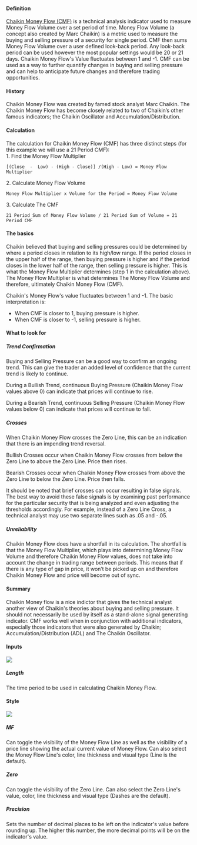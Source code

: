 #### Definition

[Chaikin Money Flow (CMF)](https://www.tradingview.com/scripts/chaikinmoneyflow/) is a technical analysis indicator used to measure Money Flow Volume over a set period of time. Money Flow Volume (a concept also created by Marc Chaikin) is a metric used to measure the buying and selling pressure of a security for single period. CMF then sums Money Flow Volume over a user defined look-back period. Any look-back period can be used however the most popular settings would be 20 or 21 days. Chaikin Money Flow's Value fluctuates between 1 and -1. CMF can be used as a way to further quantify changes in buying and selling pressure and can help to anticipate future changes and therefore trading opportunities.

#### History

Chaikin Money Flow was created by famed stock analyst Marc Chaikin. The Chaikin Money Flow has become closely related to two of Chaikin’s other famous indicators; the Chaikin Oscillator and Accumulation/Distribution.

#### Calculation

The calculation for Chaikin Money Flow (CMF) has three distinct steps (for this example we will use a 21 Period CMF):  
1\. Find the Money Flow Multiplier

```
[(Close  -  Low) - (High - Close)] /(High - Low) = Money Flow Multiplier
```

2\. Calculate Money Flow Volume

```
Money Flow Multiplier x Volume for the Period = Money Flow Volume
```

3\. Calculate The CMF

```
21 Period Sum of Money Flow Volume / 21 Period Sum of Volume = 21 Period CMF
```

#### The basics

Chaikin believed that buying and selling pressures could be determined by where a period closes in relation to its high/low range. If the period closes in the upper half of the range, then buying pressure is higher and if the period closes in the lower half of the range, then selling pressure is higher. This is what the Money Flow Multiplier determines (step 1 in the calculation above). The Money Flow Multiplier is what determines The Money Flow Volume and therefore, ultimately Chaikin Money Flow (CMF).

Chaikin's Money Flow's value fluctuates between 1 and -1. The basic interpretation is:

-   When CMF is closer to 1, buying pressure is higher.
-   When CMF is closer to -1, selling pressure is higher.

#### What to look for

##### Trend Confirmation

Buying and Selling Pressure can be a good way to confirm an ongoing trend. This can give the trader an added level of confidence that the current trend is likely to continue.

During a Bullish Trend, continuous Buying Pressure (Chaikin Money Flow values above 0) can indicate that prices will continue to rise.

During a Bearish Trend, continuous Selling Pressure (Chaikin Money Flow values below 0) can indicate that prices will continue to fall.

##### Crosses

When Chaikin Money Flow crosses the Zero Line, this can be an indication that there is an impending trend reversal.

Bullish Crosses occur when Chaikin Money Flow crosses from below the Zero Line to above the Zero Line. Price then rises.

Bearish Crosses occur when Chaikin Money Flow crosses from above the Zero Line to below the Zero Line. Price then falls.

It should be noted that brief crosses can occur resulting in false signals. The best way to avoid these false signals is by examining past performance for the particular security that is being analyzed and even adjusting the thresholds accordingly. For example, instead of a Zero Line Cross, a technical analyst may use two separate lines such as .05 and -.05.

##### Unreliability

Chaikin Money Flow does have a shortfall in its calculation. The shortfall is that the Money Flow Multiplier, which plays into determining Money Flow Volume and therefore Chaikin Money Flow values, does not take into account the change in trading range between periods. This means that if there is any type of gap in price, it won’t be picked up on and therefore Chaikin Money Flow and price will become out of sync.

#### Summary

Chaikin Money flow is a nice indictor that gives the technical analyst another view of Chaikin's theories about buying and selling pressure. It should not necessarily be used by itself as a stand-alone signal generating indicator. CMF works well when in conjunction with additional indicators, especially those indicators that were also generated by Chaikin; Accumulation/Distribution (ADL) and The Chaikin Oscillator.

#### Inputs

![](https://s3.amazonaws.com/cdn.freshdesk.com/data/helpdesk/attachments/production/43080403907/original/oASUOr5jEGGKjt9mBqolVEKjO_DNksmJgQ.png?1572025421)

##### Length

The time period to be used in calculating Chaikin Money Flow.

#### Style

![](https://s3.amazonaws.com/cdn.freshdesk.com/data/helpdesk/attachments/production/43080403939/original/3qluBP0AuJ1HPRpa34sQNikBu-u0SJbH8A.png?1572025430)

##### MF

Can toggle the visibility of the Money Flow Line as well as the visibility of a price line showing the actual current value of Money Flow. Can also select the Money Flow Line's color, line thickness and visual type (Line is the default).

##### Zero

Can toggle the visibility of the Zero Line. Can also select the Zero Line's value, color, line thickness and visual type (Dashes are the default).

##### Precision

Sets the number of decimal places to be left on the indicator's value before rounding up. The higher this number, the more decimal points will be on the indicator's value.